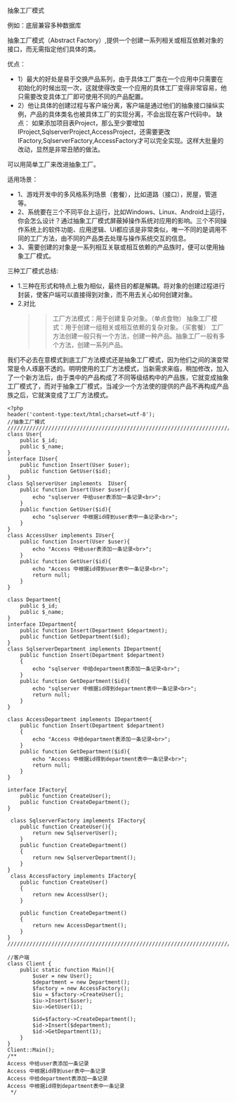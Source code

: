抽象工厂模式

例如：底层兼容多种数据库

抽象工厂模式（Abstract Factory）,提供一个创建一系列相关或相互依赖对象的接口，而无需指定他们具体的类。

优点：
- 1）最大的好处是易于交换产品系列，由于具体工厂类在一个应用中只需要在初始化的时候出现一次，这就使得改变一个应用的具体工厂变得非常容易，他只需要改变具体工厂即可使用不同的产品配置。
- 2）他让具体的创建过程与客户端分离，客户端是通过他们的抽象接口操纵实例，产品的具体类名也被具体工厂的实现分离，不会出现在客户代码中。
缺点：
如果添加项目表Project，那么至少要增加IProject,SqlserverProject,AccessProject，还需要更改IFactory,SqlserverFactory,AccessFactory才可以完全实现。这样大批量的改动，显然是非常丑陋的做法。

可以用简单工厂来改进抽象工厂。


适用场景：

- 1、游戏开发中的多风格系列场景（套餐），比如道路（接口），房屋，管道等。
- 2、系统要在三个不同平台上运行，比如Windows、Linux、Android上运行，你会怎么设计？通过抽象工厂模式屏蔽掉操作系统对应用的影响。三个不同操作系统上的软件功能、应用逻辑、UI都应该是非常类似，唯一不同的是调用不同的工厂方法，由不同的产品类去处理与操作系统交互的信息。
- 3、需要创建的对象是一系列相互关联或相互依赖的产品族时，便可以使用抽象工厂模式。

三种工厂模式总结:
     
- 1.三种在形式和特点上极为相似，最终目的都是解耦。将对象的创建过程进行封装，使客户端可以直接得到对象，而不用去关心如何创建对象。
- 2.对比
     >> 工厂方法模式：用于创建复杂对象。（单点食物）
     >> 抽象工厂模式：用于创建一组相关或相互依赖的复杂对象。（买套餐）
     >> 工厂方法创建一般只有一个方法，创建一种产品。抽象工厂一般有多个方法，创建一系列产品。

我们不必去在意模式到底工厂方法模式还是抽象工厂模式，因为他们之间的演变常常是令人琢磨不透的。明明使用的工厂方法模式，当新需求来临，稍加修改，加入了一个新方法后，由于类中的产品构成了不同等级结构中的产品族，它就变成抽象工厂模式了，而对于抽象工厂模式，当减少一个方法使的提供的产品不再构成产品族之后，它就演变成了工厂方法模式。

```
<?php
header('content-type:text/html;charset=utf-8');
//抽象工厂模式
///////////////////////////////////////////////////////////////////////////////////////////////
class User{
    public $_id;
    public $_name;
}
interface IUser{
    public function Insert(User $user);
    public function GetUser($id);
}
class SqlserverUser implements  IUser{
    public function Insert(User $user){
        echo "sqlserver 中给user表添加一条记录<br>";
    }
    public function GetUser($id){
        echo "sqlserver 中根据id得到user表中一条记录<br>";
    }
}
class AccessUser implements IUser{
    public function Insert(User $user){
        echo "Access 中给user表添加一条记录<br>";
    }
    public function GetUser($id){
        echo "Access 中根据id得到user表中一条记录<br>";
        return null;
    }
}

class Department{
    public $_id;
    public $_name;
}
interface IDepartment{
    public function Insert(Department $department);
    public function GetDepartment($id);
}
class SqlserverDepartment implements IDepartment{
    public function Insert(Department $department)
    {
        echo "sqlserver 中给department表添加一条记录<br>";
    }
    public function GetDepartment($id){
        echo "sqlserver 中根据id得到department表中一条记录<br>";
        return null;
    }
}

class AccessDepartment implements IDepartment{
    public function Insert(Department $department)
    {
        echo "Access 中给department表添加一条记录<br>";
    }
    public function GetDepartment($id){
        echo "Access 中根据id得到department表中一条记录<br>";
        return null;
    }
}

interface IFactory{
    public function CreateUser();
    public function CreateDepartment();
}

 class SqlserverFactory implements IFactory{
    public function CreateUser(){
        return new SqlserverUser();
    }
    public function CreateDepartment()
    {
        return new SqlserverDepartment();
    }
}
 class AccessFactory implements IFactory{
    public function CreateUser()
    {
        return new AccessUser();
    }

    public function CreateDepartment()
    {
        return new AccessDepartment();
    }
}
///////////////////////////////////////////////////////////////////////////////////////////////

//客户端
class Client {
    public static function Main(){
        $user = new User();
        $department = new Department();
        $factory = new AccessFactory();
        $iu = $factory->CreateUser();
        $iu->Insert($user);
        $iu->GetUser(1);

        $id=$factory->CreateDepartment();
        $id->Insert($department);
        $id->GetDepartment(1);
    }
}
Client::Main();
/**
Access 中给user表添加一条记录
Access 中根据id得到user表中一条记录
Access 中给department表添加一条记录
Access 中根据id得到department表中一条记录
 */
```